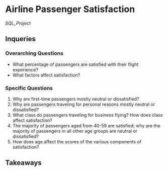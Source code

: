 # Airline Passenger Satisfaction
*SQL_Project*

## Inqueries
### Overarching Questions
- What percentage of passengers are satisfied with their flight experience? 
- What factors affect satisfaction?
### Specific Questions
1. Why are first-time passengers mostly neutral or dissatisfied?
2. Why are passengers traveling for personal reasons mostly neutral or dissatisfied?
3. What class do passengers traveling for business flying? How does class affect satisfaction?
4. The majority of passengers aged from 40-59 are satisfied; why are the majority of passengers in all other age groups are neutral or dissatisfied?
5. How does age affect the scores of the various components of satisfaction?

## Takeaways
